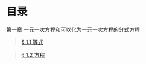 目录
====

第一章 一元一次方程和可以化为一元一次方程的分式方程

> [§ 1.1 等式](ch01/ch01-01-等式.html)

> [§ 1.2 方程](ch01/ch01-02-方程.html)
